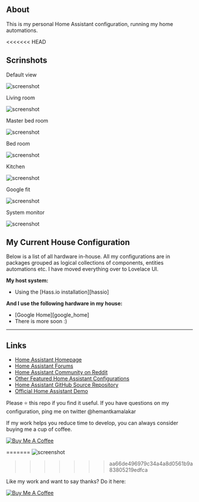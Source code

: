 ## About
This is my personal Home Assistant configuration, running my home automations.

<<<<<<< HEAD
## Scrinshots

Default view

<img src="https://github.com/hemantkamalakar/haconfigs/blob/master/home.png" alt="screenshot">

Living room

<img src="https://github.com/hemantkamalakar/haconfigs/blob/master/living-room.png" alt="screenshot">

Master bed room

<img src="https://github.com/hemantkamalakar/haconfigs/blob/master/masterbed.png" alt="screenshot">

Bed room

<img src="https://github.com/hemantkamalakar/haconfigs/blob/master/bedroom.png" alt="screenshot">

Kitchen

<img src="https://github.com/hemantkamalakar/haconfigs/blob/master/kitchen.png" alt="screenshot">

Google fit

<img src="https://github.com/hemantkamalakar/haconfigs/blob/master/google-fit.png" alt="screenshot">

System monitor

<img src="https://github.com/hemantkamalakar/haconfigs/blob/master/systemmonitor.png" alt="screenshot">

## My Current House Configuration

Below is a list of all hardware in-house. All my configurations are in packages grouped as logical collections of components, entities automations etc. I have moved everything over to Lovelace UI. 

**My host system:**

- Using the [Hass.io installation][hassio]

**And I use the following hardware in my house:**


- [Google Home][google_home]
- There is more soon :)

---

## Links

- [Home Assistant Homepage](<https://home-assistant.io/>)
- [Home Assistant Forums](<https://community.home-assistant.io/>)
- [Home Assistant Community on Reddit](https://www.reddit.com/r/homeassistant/)
- [Other Featured Home Assistant Configurations](<https://home-assistant.io/cookbook/>)
- [Home Assistant GitHub Source Repository](<https://github.com/home-assistant/home-assistant>)
- [Official Home Assistant Demo](<https://home-assistant.io/demo/>)

Please :star: this repo if you find it useful.
If you have questions on my configuration, ping me on twitter @hemantkamalakar

If my work helps you reduce time to develop, you can always consider buying me a cup of coffee.

<a href="https://www.buymeacoffee.com/UL6cGWgh8" target="_blank"><img src="https://bmc-cdn.nyc3.digitaloceanspaces.com/BMC-button-images/custom_images/orange_img.png" alt="Buy Me A Coffee" style="height: auto !important;width: auto !important;" ></a>


=======
<img src="https://github.com/hemantkamalakar/haconfigs/blob/master/screenshot.png" alt="screenshot">
>>>>>>> aa66de496979c34a4a8d0561b9a83805219edfca



Like my work and want to say thanks? Do it here:

<a href="https://www.buymeacoffee.com/UL6cGWgh8" target="_blank"><img src="https://www.buymeacoffee.com/assets/img/custom_images/purple_img.png" alt="Buy Me A Coffee" style="height: auto !important;width: auto !important;" ></a>
